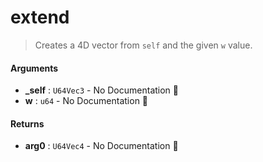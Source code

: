 # extend

>  Creates a 4D vector from `self` and the given `w` value.

#### Arguments

- **\_self** : `U64Vec3` \- No Documentation 🚧
- **w** : `u64` \- No Documentation 🚧

#### Returns

- **arg0** : `U64Vec4` \- No Documentation 🚧